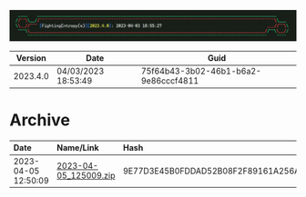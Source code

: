 
![label](https://github.com/mcc85s/FightingEntropy/blob/main/Version/2023.4.0/Docs/label.jpg)

| Version   | Date                | Guid                                 |
|-----------|---------------------|--------------------------------------|
| 2023.4.0  | 04/03/2023 18:53:49 | 75f64b43-3b02-46b1-b6a2-9e86cccf4811 |

# Archive
| Date                | Name/Link                                                                                                                   | Hash                                                             |
|:--------------------|:----------------------------------------------------------------------------------------------------------------------------|:-----------------------------------------------------------------|
| 2023-04-05 12:50:09 | [2023-04-05_125009.zip](https://github.com/mcc85s/FightingEntropy/blob/main/Version/2023.4.0/Archive/2023-04-05_125009.zip) | 9E77D3E45B0FDDAD52B08F2F89161A256AEACAA240E4844ECE695710737B2525 |
